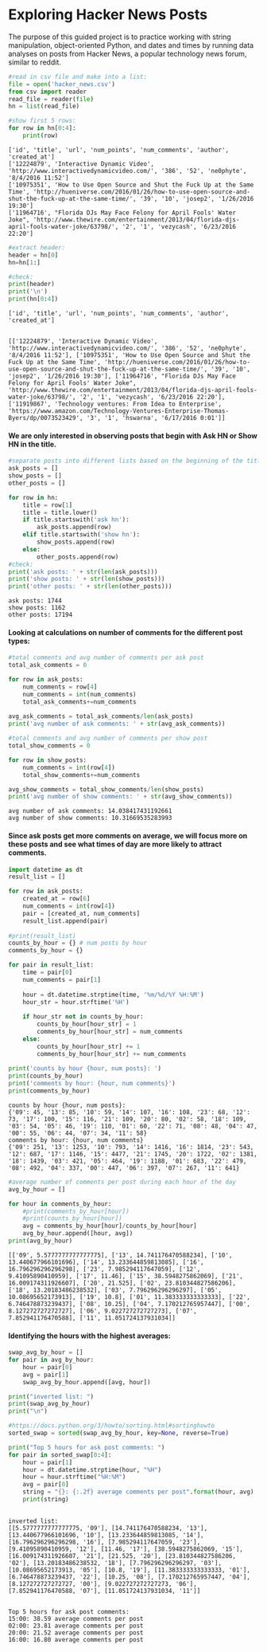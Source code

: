 # Exploring Hacker News Posts

The purpose of this guided project is to practice working with string manipulation, object-oriented Python, and dates and times by running data analyses on posts from Hacker News, a popular technology news forum, similar to reddit.


```python
#read in csv file and make into a list:
file = open('hacker_news.csv')
from csv import reader
read_file = reader(file)
hn = list(read_file)

#show first 5 rows:
for row in hn[0:4]:
    print(row)
```

    ['id', 'title', 'url', 'num_points', 'num_comments', 'author', 'created_at']
    ['12224879', 'Interactive Dynamic Video', 'http://www.interactivedynamicvideo.com/', '386', '52', 'ne0phyte', '8/4/2016 11:52']
    ['10975351', 'How to Use Open Source and Shut the Fuck Up at the Same Time', 'http://hueniverse.com/2016/01/26/how-to-use-open-source-and-shut-the-fuck-up-at-the-same-time/', '39', '10', 'josep2', '1/26/2016 19:30']
    ['11964716', "Florida DJs May Face Felony for April Fools' Water Joke", 'http://www.thewire.com/entertainment/2013/04/florida-djs-april-fools-water-joke/63798/', '2', '1', 'vezycash', '6/23/2016 22:20']



```python
#extract header:
header = hn[0]
hn=hn[1:]

#check:
print(header)
print('\n')
print(hn[0:4])

```

    ['id', 'title', 'url', 'num_points', 'num_comments', 'author', 'created_at']
    
    
    [['12224879', 'Interactive Dynamic Video', 'http://www.interactivedynamicvideo.com/', '386', '52', 'ne0phyte', '8/4/2016 11:52'], ['10975351', 'How to Use Open Source and Shut the Fuck Up at the Same Time', 'http://hueniverse.com/2016/01/26/how-to-use-open-source-and-shut-the-fuck-up-at-the-same-time/', '39', '10', 'josep2', '1/26/2016 19:30'], ['11964716', "Florida DJs May Face Felony for April Fools' Water Joke", 'http://www.thewire.com/entertainment/2013/04/florida-djs-april-fools-water-joke/63798/', '2', '1', 'vezycash', '6/23/2016 22:20'], ['11919867', 'Technology ventures: From Idea to Enterprise', 'https://www.amazon.com/Technology-Ventures-Enterprise-Thomas-Byers/dp/0073523429', '3', '1', 'hswarna', '6/17/2016 0:01']]


#### We are only interested in observing posts that begin with Ask HN or Show HN in the title.


```python
#separate posts into different lists based on the beginning of the title
ask_posts = []
show_posts = []
other_posts = []

for row in hn:
    title = row[1]
    title = title.lower()
    if title.startswith('ask hn'):
        ask_posts.append(row)
    elif title.startswith('show hn'):
        show_posts.append(row)
    else:
        other_posts.append(row)
#check:
print('ask posts: ' + str(len(ask_posts)))
print('show posts: ' + str(len(show_posts)))
print('other posts: ' + str(len(other_posts)))
```

    ask posts: 1744
    show posts: 1162
    other posts: 17194


#### Looking at calculations on number of comments for the different post types:


```python
#total comments and avg number of comments per ask post
total_ask_comments = 0

for row in ask_posts:
    num_comments = row[4]   
    num_comments = int(num_comments)
    total_ask_comments+=num_comments
        
avg_ask_comments = total_ask_comments/len(ask_posts)
print('avg number of ask comments: ' + str(avg_ask_comments))

#total comments and avg number of comments per show post
total_show_comments = 0

for row in show_posts:
    num_comments = int(row[4])
    total_show_comments+=num_comments

avg_show_comments = total_show_comments/len(show_posts)
print('avg number of show comments: ' + str(avg_show_comments))
```

    avg number of ask comments: 14.038417431192661
    avg number of show comments: 10.31669535283993


#### Since ask posts get more comments on average, we will focus more on these posts and see what times of day are more likely to attract comments.


```python
import datetime as dt
result_list = []

for row in ask_posts:
    created_at = row[6]    
    num_comments = int(row[4])
    pair = [created_at, num_comments]
    result_list.append(pair)
    
#print(result_list)
counts_by_hour = {} # num posts by hour
comments_by_hour = {}

for pair in result_list:
    time = pair[0]
    num_comments = pair[1]
    
    hour = dt.datetime.strptime(time, '%m/%d/%Y %H:%M')
    hour_str = hour.strftime('%H')
        
    if hour_str not in counts_by_hour:
        counts_by_hour[hour_str] = 1
        comments_by_hour[hour_str] = num_comments
    else:
        counts_by_hour[hour_str] += 1
        comments_by_hour[hour_str] += num_comments
        
print('counts by hour {hour, num posts}: ')
print(counts_by_hour)
print('comments by hour: {hour, num comments}')
print(comments_by_hour)
```

    counts by hour {hour, num posts}: 
    {'09': 45, '13': 85, '10': 59, '14': 107, '16': 108, '23': 68, '12': 73, '17': 100, '15': 116, '21': 109, '20': 80, '02': 58, '18': 109, '03': 54, '05': 46, '19': 110, '01': 60, '22': 71, '08': 48, '04': 47, '00': 55, '06': 44, '07': 34, '11': 58}
    comments by hour: {hour, num comments}
    {'09': 251, '13': 1253, '10': 793, '14': 1416, '16': 1814, '23': 543, '12': 687, '17': 1146, '15': 4477, '21': 1745, '20': 1722, '02': 1381, '18': 1439, '03': 421, '05': 464, '19': 1188, '01': 683, '22': 479, '08': 492, '04': 337, '00': 447, '06': 397, '07': 267, '11': 641}



```python
#average number of comments per post during each hour of the day
avg_by_hour = []

for hour in comments_by_hour:
    #print(comments_by_hour[hour])
    #print(counts_by_hour[hour])
    avg = comments_by_hour[hour]/counts_by_hour[hour]
    avg_by_hour.append([hour, avg])
print(avg_by_hour)
```

    [['09', 5.5777777777777775], ['13', 14.741176470588234], ['10', 13.440677966101696], ['14', 13.233644859813085], ['16', 16.796296296296298], ['23', 7.985294117647059], ['12', 9.41095890410959], ['17', 11.46], ['15', 38.5948275862069], ['21', 16.009174311926607], ['20', 21.525], ['02', 23.810344827586206], ['18', 13.20183486238532], ['03', 7.796296296296297], ['05', 10.08695652173913], ['19', 10.8], ['01', 11.383333333333333], ['22', 6.746478873239437], ['08', 10.25], ['04', 7.170212765957447], ['00', 8.127272727272727], ['06', 9.022727272727273], ['07', 7.852941176470588], ['11', 11.051724137931034]]


#### Identifying the hours with the highest averages:


```python
swap_avg_by_hour = []
for pair in avg_by_hour:
    hour = pair[0]
    avg = pair[1]
    swap_avg_by_hour.append([avg, hour])

print("inverted list: ")
print(swap_avg_by_hour)
print("\n")

#https://docs.python.org/3/howto/sorting.html#sortinghowto
sorted_swap = sorted(swap_avg_by_hour, key=None, reverse=True)

print("Top 5 hours for ask post comments: ")
for pair in sorted_swap[0:4]:
    hour = pair[1]
    hour = dt.datetime.strptime(hour, "%H")
    hour = hour.strftime("%H:%M")
    avg = pair[0]
    string = "{}: {:.2f} average comments per post".format(hour, avg)
    print(string)
    
```

    inverted list: 
    [[5.5777777777777775, '09'], [14.741176470588234, '13'], [13.440677966101696, '10'], [13.233644859813085, '14'], [16.796296296296298, '16'], [7.985294117647059, '23'], [9.41095890410959, '12'], [11.46, '17'], [38.5948275862069, '15'], [16.009174311926607, '21'], [21.525, '20'], [23.810344827586206, '02'], [13.20183486238532, '18'], [7.796296296296297, '03'], [10.08695652173913, '05'], [10.8, '19'], [11.383333333333333, '01'], [6.746478873239437, '22'], [10.25, '08'], [7.170212765957447, '04'], [8.127272727272727, '00'], [9.022727272727273, '06'], [7.852941176470588, '07'], [11.051724137931034, '11']]
    
    
    Top 5 hours for ask post comments: 
    15:00: 38.59 average comments per post
    02:00: 23.81 average comments per post
    20:00: 21.52 average comments per post
    16:00: 16.80 average comments per post

